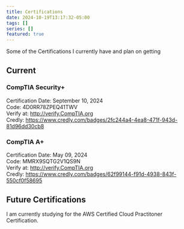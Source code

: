 ```yaml
---
title: Certifications
date: 2024-10-19T13:17:32-05:00
tags: []
series: []
featured: true
---
```

Some of the Certifications I currently have and plan on getting
<!--more-->
## Current

### CompTIA Security+

Certification Date: September 10, 2024 \
Code: 4D0RR78ZPEQ41TWV \
Verify at: http://verify.CompTIA.org \
Credly: https://www.credly.com/badges/2fc244a4-4ea8-471f-943d-81d96dd30cb8

### CompTIA A+

Certification Date: May 09, 2024 \
Code: MMRX9SQTG2V1QS9N \
Verify at: http://verify.CompTIA.org \
Credly: https://www.credly.com/badges/62f99144-f91d-4938-843f-550cf0f58695

## Future Certifications
I am currently studying for the AWS Certified Cloud Practitoner Certification.
